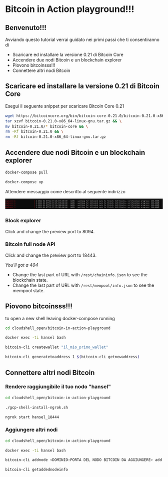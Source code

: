 # Bitcoin in Action playground!!!

## Benvenuto!!!

Avviando questo tutorial verrai guidato nei primi passi che ti consentiranno di
- Scaricare ed installare la versione 0.21 di Bitcoin Core
- Accendere due nodi Bitcoin e un blockchain explorer
- Piovono bitcoinsss!!!
- Connettere altri nodi Bitcoin

## Scaricare ed installare la versione 0.21 di Bitcoin Core

Esegui il seguente snippet per scaricare Bitcoin Core 0.21

```sh
wget https://bitcoincore.org/bin/bitcoin-core-0.21.0/bitcoin-0.21.0-x86_64-linux-gnu.tar.gz && \
tar xzvf bitcoin-0.21.0-x86_64-linux-gnu.tar.gz && \
mv bitcoin-0.21.0/* bitcoin-core && \
rm -Rf bitcoin-0.21.0 && \
rm -Rf bitcoin-0.21.0-x86_64-linux-gnu.tar.gz
```

## Accendere due nodi Bitcoin e un blockchain explorer

```sh
docker-compose pull
```

```sh
docker-compose up
```

Attendere messaggio come descritto al seguente indirizzo

![waiting-for-bitcoind-sync-to-finish](https://raw.githubusercontent.com/aaglietti-itsrizzoli/bitcoin-in-action-playground/master/docs/images/waiting-for-bitcoind-sync-to-finish.png "waiting-for-bitcoind-sync-to-finish")

### Block explorer

Click <walkthrough-web-preview-icon></walkthrough-web-preview-icon> and change
the preview port to 8094.

### Bitcoin full node API
Click <walkthrough-web-preview-icon></walkthrough-web-preview-icon> and change
the preview port to 18443.

*You'll got a 404*

- Change the last part of URL with `/rest/chaininfo.json` to see the blockchain state.
- Change the last part of URL with `/rest/mempool/info.json` to see the mempool state.

## Piovono bitcoinsss!!!

<walkthrough-open-cloud-shell-button></walkthrough-open-cloud-shell-button> to
open a new shell leaving docker-compose running

```sh
cd cloudshell_open/bitcoin-in-action-playground
```

```sh
docker exec -ti hansel bash
```

```sh
bitcoin-cli createwallet "il_mio_primo_wallet"
```

```sh
bitcoin-cli generatetoaddress 1 $(bitcoin-cli getnewaddress)
```

## Connettere altri nodi Bitcoin

### Rendere raggiungibile il tuo nodo "hansel"

<walkthrough-open-cloud-shell-button></walkthrough-open-cloud-shell-button>

```sh
cd cloudshell_open/bitcoin-in-action-playground
```

```sh
./gcp-shell-install-ngrok.sh
```

```sh
ngrok start hansel_18444
```

### Aggiungere altri nodi

<walkthrough-open-cloud-shell-button></walkthrough-open-cloud-shell-button>

```sh
cd cloudshell_open/bitcoin-in-action-playground
```

```sh
docker exec -ti hansel bash
```

```sh
bitcoin-cli addnode <DOMINIO:PORTA DEL NODO BITCOIN DA AGGIUNGERE> add
```

```sh
bitcoin-cli getaddednodeinfo
```
